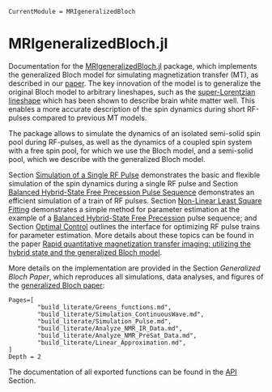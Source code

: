 ```@meta
CurrentModule = MRIgeneralizedBloch
```

# MRIgeneralizedBloch.jl

Documentation for the [MRIgeneralizedBloch.jl](https://github.com/JakobAsslaender/MRIgeneralizedBloch.jl) package, which implements the generalized Bloch model for simulating magnetization transfer (MT), as described in our [paper](https://doi.org/10.1002/mrm.29071). The key innovation of the model is to generalize the original Bloch model to arbitrary lineshapes, such as the [super-Lorentzian lineshape](http://dx.doi.org/10.1002/mrm.1910330404) which has been shown to describe brain white matter well. This enables a more accurate description of the spin dynamics during short RF-pulses compared to previous MT models.

The package allows to simulate the dynamics of an isolated semi-solid spin pool during RF-pulses, as well as the dynamics of a coupled spin system with a free spin pool, for which we use the Bloch model, and a semi-solid pool, which we describe with the generalized Bloch model.

Section [Simulation of a Single RF Pulse](@ref) demonstrates the basic and flexible simulation of the spin dynamics during a single RF pulse and Section [Balanced Hybrid-State Free Precession Pulse Sequence](@ref) demonstrates an efficient simulation of a train of RF pulses. Section [Non-Linear Least Square Fitting](@ref) demonstrates a simple method for parameter estimation at the example of a [Balanced Hybrid-State Free Precession](https://www.nature.com/articles/s42005-019-0174-0) pulse sequence; and Section [Optimal Control](@ref) outlines the interface for optimizing RF pulse trains for parameter estimation. More details about these topics can be found in the paper [Rapid quantitative magnetization transfer imaging: utilizing the hybrid state and the generalized Bloch model](http://TODO.org).

More details on the implementation are provided in the Section *Generalized Bloch Paper*, which reproduces all simulations, data analyses, and figures of the [generalized Bloch paper](https://doi.org/10.1002/mrm.29071):

```@contents
Pages=[
        "build_literate/Greens_functions.md",
        "build_literate/Simulation_ContinuousWave.md",
        "build_literate/Simulation_Pulse.md",
        "build_literate/Analyze_NMR_IR_Data.md",
        "build_literate/Analyze_NMR_PreSat_Data.md",
        "build_literate/Linear_Approximation.md",
]
Depth = 2
```

The documentation of all exported functions can be found in the [API](@ref) Section.